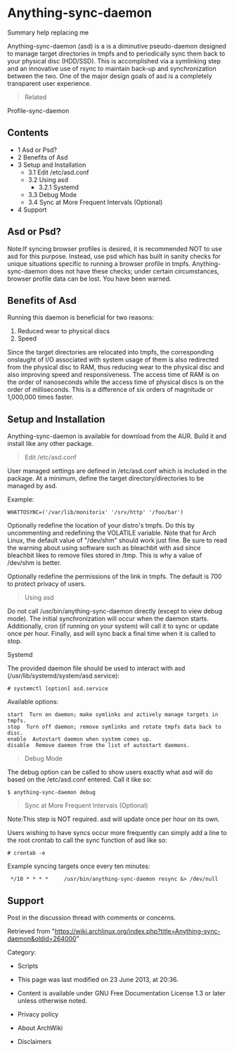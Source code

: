 Anything-sync-daemon
====================

Summary help replacing me

Anything-sync-daemon (asd) is a is a diminutive pseudo-daemon designed
to manage target directories in tmpfs and to periodically sync them back
to your physical disc (HDD/SSD). This is accomplished via a symlinking
step and an innovative use of rsync to maintain back-up and
synchronization between the two. One of the major design goals of asd is
a completely transparent user experience.

> Related

Profile-sync-daemon

Contents
--------

-   1 Asd or Psd?
-   2 Benefits of Asd
-   3 Setup and Installation
    -   3.1 Edit /etc/asd.conf
    -   3.2 Using asd
        -   3.2.1 Systemd
    -   3.3 Debug Mode
    -   3.4 Sync at More Frequent Intervals (Optional)
-   4 Support

Asd or Psd?
-----------

Note:If syncing browser profiles is desired, it is recommended NOT to
use asd for this purpose. Instead, use psd which has built in sanity
checks for unique situations specific to running a browser profile in
tmpfs. Anything-sync-daemon does not have these checks; under certain
circumstances, browser profile data can be lost. You have been warned.

Benefits of Asd
---------------

Running this daemon is beneficial for two reasons:

1.  Reduced wear to physical discs
2.  Speed

Since the target directories are relocated into tmpfs, the corresponding
onslaught of I/O associated with system usage of them is also redirected
from the physical disc to RAM, thus reducing wear to the physical disc
and also improving speed and responsiveness. The access time of RAM is
on the order of nanoseconds while the access time of physical discs is
on the order of milliseconds. This is a difference of six orders of
magnitude or 1,000,000 times faster.

Setup and Installation
----------------------

Anything-sync-daemon is available for download from the AUR. Build it
and install like any other package.

> Edit /etc/asd.conf

User managed settings are defined in /etc/asd.conf which is included in
the package. At a minimum, define the target directory/directories to be
managed by asd.

Example:

    WHATTOSYNC=('/var/lib/monitorix' '/srv/http' '/foo/bar')

Optionally redefine the location of your distro's tmpfs. Do this by
uncommenting and redefining the VOLATILE variable. Note that for Arch
Linux, the default value of "/dev/shm" should work just fine. Be sure to
read the warning about using software such as bleachbit with asd since
bleachbit likes to remove files stored in /tmp. This is why a value of
/dev/shm is better.

Optionally redefine the permissions of the link in tmpfs. The default is
700 to protect privacy of users.

> Using asd

Do not call /usr/bin/anything-sync-daemon directly (except to view debug
mode). The initial synchronization will occur when the daemon starts.
Additionally, cron (if running on your system) will call it to sync or
update once per hour. Finally, asd will sync back a final time when it
is called to stop.

Systemd

The provided daemon file should be used to interact with asd
(/usr/lib/systemd/system/asd.service):

    # systemctl [option] asd.service

Available options:

    start  Turn on daemon; make symlinks and actively manage targets in tmpfs.
    stop  Turn off daemon; remove symlinks and rotate tmpfs data back to disc.
    enable  Autostart daemon when system comes up.
    disable  Remove daemon from the list of autostart daemons.

> Debug Mode

The debug option can be called to show users exactly what asd will do
based on the /etc/asd.conf entered. Call it like so:

    $ anything-sync-daemon debug

> Sync at More Frequent Intervals (Optional)

Note:This step is NOT required. asd will update once per hour on its
own.

Users wishing to have syncs occur more frequently can simply add a line
to the root crontab to call the sync function of asd like so:

    # crontab -e

Example syncing targets once every ten minutes:

     */10 * * * *     /usr/bin/anything-sync-daemon resync &> /dev/null

Support
-------

Post in the discussion thread with comments or concerns.

Retrieved from
"https://wiki.archlinux.org/index.php?title=Anything-sync-daemon&oldid=264000"

Category:

-   Scripts

-   This page was last modified on 23 June 2013, at 20:36.
-   Content is available under GNU Free Documentation License 1.3 or
    later unless otherwise noted.
-   Privacy policy
-   About ArchWiki
-   Disclaimers
